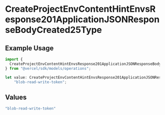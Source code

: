 # CreateProjectEnvContentHintEnvsResponse201ApplicationJSONResponseBodyCreated25Type

## Example Usage

```typescript
import {
  CreateProjectEnvContentHintEnvsResponse201ApplicationJSONResponseBodyCreated25Type,
} from "@vercel/sdk/models/operations";

let value: CreateProjectEnvContentHintEnvsResponse201ApplicationJSONResponseBodyCreated25Type =
    "blob-read-write-token";
```

## Values

```typescript
"blob-read-write-token"
```